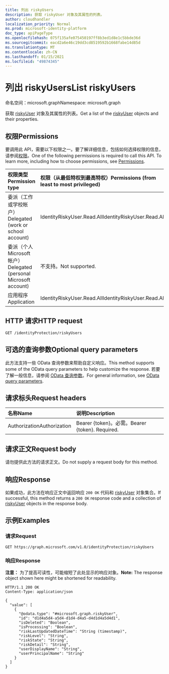 ```yaml
---
title: 列出 riskyUsers
description: 获取 riskyUser 对象及其属性的列表。
author: cloudhandler
localization_priority: Normal
ms.prod: microsoft-identity-platform
doc_type: apiPageType
ms.openlocfilehash: 075f135afe075450197ff8b3ed1d8e1c5bbde36d
ms.sourcegitcommit: eacd2a6e46c19dd3cd8519592b1668fabe14d85d
ms.translationtype: MT
ms.contentlocale: zh-CN
ms.lasthandoff: 01/15/2021
ms.locfileid: "49874345"
---
```

# <a name="list-riskyusers"></a><span data-ttu-id="3cd33-103">列出 riskyUsers</span><span class="sxs-lookup"><span data-stu-id="3cd33-103">List riskyUsers</span></span>
<span data-ttu-id="3cd33-104">命名空间：microsoft.graph</span><span class="sxs-lookup"><span data-stu-id="3cd33-104">Namespace: microsoft.graph</span></span>

<span data-ttu-id="3cd33-105">获取 [riskyUser](../resources/riskyuser.md) 对象及其属性的列表。</span><span class="sxs-lookup"><span data-stu-id="3cd33-105">Get a list of the [riskyUser](../resources/riskyuser.md) objects and their properties.</span></span>

## <a name="permissions"></a><span data-ttu-id="3cd33-106">权限</span><span class="sxs-lookup"><span data-stu-id="3cd33-106">Permissions</span></span>
<span data-ttu-id="3cd33-p101">要调用此 API，需要以下权限之一。要了解详细信息，包括如何选择权限的信息，请参阅[权限](/graph/permissions_reference)。</span><span class="sxs-lookup"><span data-stu-id="3cd33-p101">One of the following permissions is required to call this API. To learn more, including how to choose permissions, see [Permissions](/graph/permissions_reference).</span></span>

|<span data-ttu-id="3cd33-109">权限类型</span><span class="sxs-lookup"><span data-stu-id="3cd33-109">Permission type</span></span>|<span data-ttu-id="3cd33-110">权限（从最低特权到最高特权）</span><span class="sxs-lookup"><span data-stu-id="3cd33-110">Permissions (from least to most privileged)</span></span>|
|:---|:---|
|<span data-ttu-id="3cd33-111">委派（工作或学校帐户）</span><span class="sxs-lookup"><span data-stu-id="3cd33-111">Delegated (work or school account)</span></span> | <span data-ttu-id="3cd33-112">IdentityRiskyUser.Read.All</span><span class="sxs-lookup"><span data-stu-id="3cd33-112">IdentityRiskyUser.Read.All</span></span>    |
|<span data-ttu-id="3cd33-113">委派（个人 Microsoft 帐户）</span><span class="sxs-lookup"><span data-stu-id="3cd33-113">Delegated (personal Microsoft account)</span></span> | <span data-ttu-id="3cd33-114">不支持。</span><span class="sxs-lookup"><span data-stu-id="3cd33-114">Not supported.</span></span>    |
|<span data-ttu-id="3cd33-115">应用程序</span><span class="sxs-lookup"><span data-stu-id="3cd33-115">Application</span></span> | <span data-ttu-id="3cd33-116">IdentityRiskyUser.Read.All</span><span class="sxs-lookup"><span data-stu-id="3cd33-116">IdentityRiskyUser.Read.All</span></span> |

## <a name="http-request"></a><span data-ttu-id="3cd33-117">HTTP 请求</span><span class="sxs-lookup"><span data-stu-id="3cd33-117">HTTP request</span></span>

<!-- {
  "blockType": "ignored"
}
-->
``` http
GET /identityProtection/riskyUsers
```

## <a name="optional-query-parameters"></a><span data-ttu-id="3cd33-118">可选的查询参数</span><span class="sxs-lookup"><span data-stu-id="3cd33-118">Optional query parameters</span></span>
<span data-ttu-id="3cd33-119">此方法支持一些 OData 查询参数来帮助自定义响应。</span><span class="sxs-lookup"><span data-stu-id="3cd33-119">This method supports some of the OData query parameters to help customize the response.</span></span> <span data-ttu-id="3cd33-120">若要了解一般信息，请参阅 [OData 查询参数](/graph/query-parameters)。</span><span class="sxs-lookup"><span data-stu-id="3cd33-120">For general information, see [OData query parameters](/graph/query-parameters).</span></span>

## <a name="request-headers"></a><span data-ttu-id="3cd33-121">请求标头</span><span class="sxs-lookup"><span data-stu-id="3cd33-121">Request headers</span></span>
|<span data-ttu-id="3cd33-122">名称</span><span class="sxs-lookup"><span data-stu-id="3cd33-122">Name</span></span>|<span data-ttu-id="3cd33-123">说明</span><span class="sxs-lookup"><span data-stu-id="3cd33-123">Description</span></span>|
|:---|:---|
|<span data-ttu-id="3cd33-124">Authorization</span><span class="sxs-lookup"><span data-stu-id="3cd33-124">Authorization</span></span>|<span data-ttu-id="3cd33-p103">Bearer {token}。必需。</span><span class="sxs-lookup"><span data-stu-id="3cd33-p103">Bearer {token}. Required.</span></span>|

## <a name="request-body"></a><span data-ttu-id="3cd33-127">请求正文</span><span class="sxs-lookup"><span data-stu-id="3cd33-127">Request body</span></span>
<span data-ttu-id="3cd33-128">请勿提供此方法的请求正文。</span><span class="sxs-lookup"><span data-stu-id="3cd33-128">Do not supply a request body for this method.</span></span>

## <a name="response"></a><span data-ttu-id="3cd33-129">响应</span><span class="sxs-lookup"><span data-stu-id="3cd33-129">Response</span></span>

<span data-ttu-id="3cd33-130">如果成功，此方法在响应正文中返回响应 `200 OK` 代码和 [riskyUser](../resources/riskyuser.md) 对象集合。</span><span class="sxs-lookup"><span data-stu-id="3cd33-130">If successful, this method returns a `200 OK` response code and a collection of [riskyUser](../resources/riskyuser.md) objects in the response body.</span></span>

## <a name="examples"></a><span data-ttu-id="3cd33-131">示例</span><span class="sxs-lookup"><span data-stu-id="3cd33-131">Examples</span></span>

### <a name="request"></a><span data-ttu-id="3cd33-132">请求</span><span class="sxs-lookup"><span data-stu-id="3cd33-132">Request</span></span>
<!-- {
  "blockType": "request",
  "name": "get_riskyuser"
}
-->
``` http
GET https://graph.microsoft.com/v1.0/identityProtection/riskyUsers
```


### <a name="response"></a><span data-ttu-id="3cd33-133">响应</span><span class="sxs-lookup"><span data-stu-id="3cd33-133">Response</span></span>
<span data-ttu-id="3cd33-134">**注意：** 为了提高可读性，可能缩短了此处显示的响应对象。</span><span class="sxs-lookup"><span data-stu-id="3cd33-134">**Note:** The response object shown here might be shortened for readability.</span></span>
<!-- {
  "blockType": "response",
  "truncated": true,
  "@odata.type": "collection(microsoft.graph.riskyUser)"
}
-->
``` http
HTTP/1.1 200 OK
Content-Type: application/json

{
  "value": [
    {
      "@odata.type": "#microsoft.graph.riskyUser",
      "id": "d1d4a5d4-a5d4-d1d4-d4a5-d4d1d4a5d4d1",
      "isDeleted": "Boolean",
      "isProcessing": "Boolean",
      "riskLastUpdatedDateTime": "String (timestamp)",
      "riskLevel": "String",
      "riskState": "String",
      "riskDetail": "String",
      "userDisplayName": "String",
      "userPrincipalName": "String"
    }
  ]
}
```


